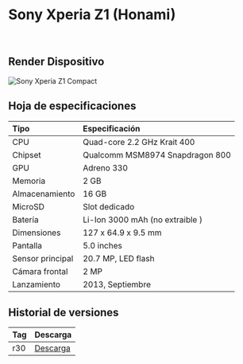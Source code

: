 # Sony Xperia Z1 (Honami)
<br/>

## Render Dispositivo

![Sony Xperia Z1 Compact](http://www.siliconweek.com/wp-content/uploads/2013/09/Xperia_Z_1.png "Sony Xperia Z1")

## Hoja de especificaciones

| Tipo                 | Especificación                    |
| :---------------------- | :-------------------------------- |
| CPU                     | Quad-core 2.2 GHz Krait 400       |
| Chipset                 | Qualcomm MSM8974 Snapdragon 800   |
| GPU                     | Adreno 330                        |
| Memoria                 | 2 GB                              |
| Almacenamiento          | 16 GB                             |
| MicroSD                 | Slot dedicado                     |
| Batería                 | Li-Ion 3000 mAh (no extraible )   |
| Dimensiones             | 127 x 64.9 x 9.5 mm               |
| Pantalla                | 5.0 inches                        |
| Sensor principal        | 20.7 MP, LED flash                |
| Cámara frontal          | 2 MP                              |
| Lanzamiento             | 2013, Septiembre                  |

## Historial de versiones

| Tag                 | Descarga                    |
| :---------------------- | :-------------------------------- |
| r30                     |    <a href="https://github.com/daviiid99/Lineage_Honami/releases/tag/r30">Descarga</a>   |

